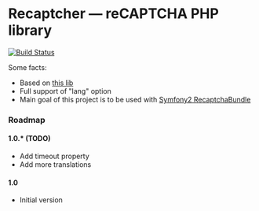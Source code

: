 # Recaptcher — reCAPTCHA PHP library

[![Build Status](https://travis-ci.org/dmishh/Recaptcher.png?branch=master)](https://travis-ci.org/dmishh/Recaptcher)

Some facts:

* Based on [this lib](https://code.google.com/p/recaptcha/downloads/list?q=label:phplib-Latest)
* Full support of "lang" option
* Main goal of this project is to be used with [Symfony2 RecaptchaBundle](https://github.com/dmishh/RecaptchaBundle)

### Roadmap

#### 1.0.* (TODO)

* Add timeout property
* Add more translations

#### 1.0

* Initial version
